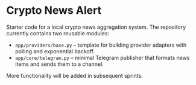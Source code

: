 # Crypto News Alert

Starter code for a local crypto news aggregation system.  The repository
currently contains two reusable modules:

* `app/providers/base.py` – template for building provider adapters with
  polling and exponential backoff.
* `app/core/telegram.py` – minimal Telegram publisher that formats news items
  and sends them to a channel.

More functionality will be added in subsequent sprints.
